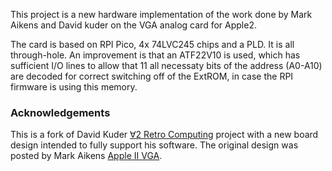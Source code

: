 This project is a new hardware implementation of the work done by Mark Aikens and David kuder on the VGA analog card for Apple2.

The card is based on RPI Pico, 4x 74LVC245 chips and a PLD. It is all through-hole. An improvement is that an ATF22V10 is used, which has sufficient I/O lines to allow that 11 all necessaty bits of the address (A0-A10) are decoded for correct switching off of the ExtROM, in case the RPI firmware is using this memory.

### Acknowledgements
This is a fork of David Kuder [∀2 Retro Computing](https://www.v2retrocomputing.com/) project with a new board design intended to fully support his software.
The original design was posted by Mark Aikens [Apple II VGA](https://github.com/markadev/AppleII-VGA/).
